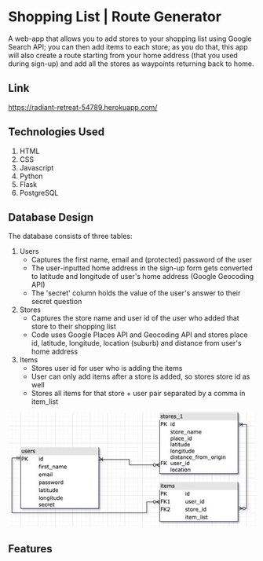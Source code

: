 # Shopping List | Route Generator

A web-app that allows you to add stores to your shopping list using Google Search API; you can then add items to each store; as you do that, this app will also create a route starting from your home address (that you used during sign-up) and add all the stores as waypoints returning back to home.

## Link

https://radiant-retreat-54789.herokuapp.com/

## Technologies Used
1. HTML
2. CSS
3. Javascript
4. Python
5. Flask
6. PostgreSQL
   
## Database Design

The database consists of three tables:
1. Users
   - Captures the first name, email and (protected) password of the user
   - The user-inputted home address in the sign-up form gets converted to latitude and longitude of user's home address (Google Geocoding API)
   - The 'secret' column holds the value of the user's answer to their secret question
2. Stores
   - Captures the store name and user id of the user who added that store to their shopping list
   - Code uses Google Places API and Geocoding API and stores place id, latitude, longitude, location (suburb) and distance from user's home address
3. Items
   - Stores user id for user who is adding the items
   - User can only add items after a store is added, so stores store id as well
   - Stores all items for that store + user pair separated by a comma in item_list

![ERD](https://github.com/sid-s1/Project-2/blob/main/static/images/ERD.jpg?raw=true)

## Features



